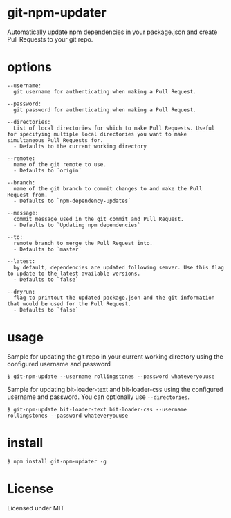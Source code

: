 # git-npm-updater
Automatically update npm dependencies in your package.json and create Pull Requests to your git repo.


# options

```
--username:
  git username for authenticating when making a Pull Request.

--password:
  git password for authenticating when making a Pull Request.

--directories:
  List of local directories for which to make Pull Requests. Useful for specifying multiple local directories you want to make simultaneous Pull Requests for.
  - Defaults to the current working directory

--remote:
  name of the git remote to use.
  - Defaults to `origin`

--branch:
  name of the git branch to commit changes to and make the Pull Request from.
  - Defaults to `npm-dependency-updates`

--message:
  commit message used in the git commit and Pull Request.
  - Defaults to `Updating npm dependencies`

--to:
  remote branch to merge the Pull Request into.
  - Defaults to `master`

--latest:
  by default, dependencies are updated following semver. Use this flag to update to the latest available versions.
  - Defaults to `false`

--dryrun:
  flag to printout the updated package.json and the git information that would be used for the Pull Request.
  - Defaults to `false`
```


# usage

Sample for updating the git repo in your current working directory using the configured username and password

```
$ git-npm-update --username rollingstones --password whateveryouuse
```

Sample for updating bit-loader-text and bit-loader-css using the configured username and password.  You can optionally use `--directories`.

```
$ git-npm-update bit-loader-text bit-loader-css --username rollingstones --password whateveryouuse
```


# install

```
$ npm install git-npm-updater -g
```


# License
Licensed under MIT
